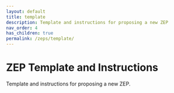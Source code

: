 ```yaml
---
layout: default
title: template
description: Template and instructions for proposing a new ZEP
nav_order: 4
has_children: true
permalink: /zeps/template/
---
```


# ZEP Template and Instructions

Template and instructions for proposing a new ZEP.
